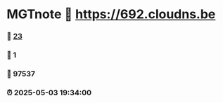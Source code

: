 # MGTnote :link: https://692.cloudns.be 
### :page_facing_up: [23](https://692.cloudns.be/tag.html) 
### :speech_balloon: 1 
### :hibiscus: 97537 
### :alarm_clock: 2025-05-03 19:34:00 
